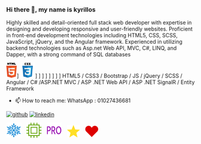 ### Hi there 👋, my name is kyrillos
Highly skilled and detail-oriented full stack web developer with expertise in designing and developing responsive and user-friendly websites. Proficient in front-end development technologies including HTML5, CSS, SCSS, JavaScript, jQuery, and the Angular framework. Experienced in utilizing backend technologies such as Asp.net Web API, MVC, C#, LINQ, and Dapper, with a strong command of SQL databases

<img src='https://github.com/Kyrillousafandy/Kyrillousafandy/blob/master/html-5.svg' alt='html' height='40'>]
<img src='https://github.com/Kyrillousafandy/Kyrillousafandy/blob/master/css3.svg' alt='css' height='40'>]
<img src='' alt='' height='40'>]
<img src='' alt='' height='40'>]
<img src='' alt='' height='40'>]
<img src='' alt='' height='40'>]
<img src='' alt='' height='40'>]
<img src='' alt='' height='40'>]
<img src='' alt='' height='40'>]
HTML5 / CSS3 / Bootstrap / JS / jQuery / SCSS / Angular / C# /ASP.NET MVC / ASP .NET Web API / ASP .NET SignalR / Entity Framework

- 📫 How to reach me: WhatsApp : 01027436681 


[<img src='https://cdn.jsdelivr.net/npm/simple-icons@3.0.1/icons/github.svg' alt='github' height='40'>](https://github.com/https://github.com/Kyrillousafandy)  [<img src='https://cdn.jsdelivr.net/npm/simple-icons@3.0.1/icons/linkedin.svg' alt='linkedin' height='40'>](https://www.linkedin.com/in/https://www.linkedin.com/in/kyrillos-maurice//)  

<a href='https://archiveprogram.github.com/'><img src='https://raw.githubusercontent.com/acervenky/animated-github-badges/master/assets/acbadge.gif' width='40' height='40'></a> <a href='https://docs.github.com/en/developers'><img src='https://raw.githubusercontent.com/acervenky/animated-github-badges/master/assets/devbadge.gif' width='40' height='40'></a> <a href='https://github.com/pricing'><img src='https://raw.githubusercontent.com/acervenky/animated-github-badges/master/assets/pro.gif' width='40' height='40'></a> <a href='https://stars.github.com/'><img src='https://raw.githubusercontent.com/acervenky/animated-github-badges/master/assets/starbadge.gif' width='35' height='35'></a> <a href='https://docs.github.com/en/github/supporting-the-open-source-community-with-github-sponsors'><img src='https://raw.githubusercontent.com/acervenky/animated-github-badges/master/assets/sponsorbadge.gif' width='35' height='35'></a> 

